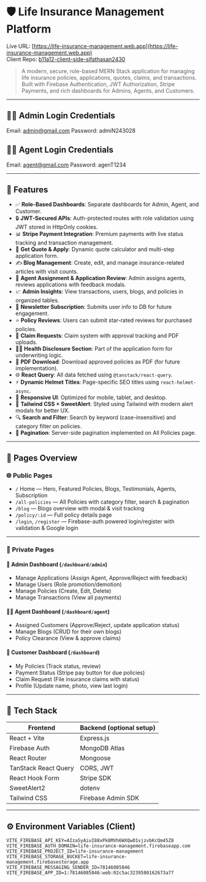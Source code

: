 # 🛡️ Life Insurance Management Platform

Live URL: [https://life-insurance-management.web.app](https://life-insurance-management.web.app)  
Client Repo: [b11a12-client-side-sifathasan2430](https://github.com/Programming-Hero-Web-Course4/b11a12-client-side-sifathasan2430)  


> A modern, secure, role-based MERN Stack application for managing life insurance policies, applications, quotes, claims, and transactions. Built with Firebase Authentication, JWT Authorization, Stripe Payments, and rich dashboards for Admins, Agents, and Customers.

---

## 🧑‍💼 Admin Login Credentials

Email: admin@gmail.com
Password: admiN243028

## 🧑‍💼 Agent Login Credentials

Email: agent@gmail.com
Password: agenT1234

---

## 🚀 Features

- ✅ **Role-Based Dashboards**: Separate dashboards for Admin, Agent, and Customer.
- 🔒 **JWT-Secured APIs**: Auth-protected routes with role validation using JWT stored in HttpOnly cookies.
- 📊 **Stripe Payment Integration**: Premium payments with live status tracking and transaction management.
- 📄 **Get Quote & Apply**: Dynamic quote calculator and multi-step application form.
- ✍ **Blog Management**: Create, edit, and manage insurance-related articles with visit counts.
- 👥 **Agent Assignment & Application Review**: Admin assigns agents, reviews applications with feedback modals.
- 📈 **Admin Insights**: View transactions, users, blogs, and policies in organized tables.
- 📩 **Newsletter Subscription**: Submits user info to DB for future engagement.
- ⭐ **Policy Reviews**: Users can submit star-rated reviews for purchased policies.
- 📁 **Claim Requests**: Claim system with approval tracking and PDF uploads.
- 👨‍⚕️ **Health Disclosure Section**: Part of the application form for underwriting logic.
- 📄 **PDF Download**: Download approved policies as PDF (for future implementation).
- 🌐 **React Query**: All data fetched using `@tanstack/react-query`.
- ⚡ **Dynamic Helmet Titles**: Page-specific SEO titles using `react-helmet-async`.
- 📱 **Responsive UI**: Optimized for mobile, tablet, and desktop.
- 🎨 **Tailwind CSS + SweetAlert**: Styled using Tailwind with modern alert modals for better UX.
- 🔍 **Search and Filter**: Search by keyword (case-insensitive) and category filter on policies.
- 📅 **Pagination**: Server-side pagination implemented on All Policies page.

---

## 📌 Pages Overview

### 🌐 Public Pages

- `/` Home — Hero, Featured Policies, Blogs, Testimonials, Agents, Subscription
- `/all-policies` — All Policies with category filter, search & pagination
- `/blog` — Blogs overview with modal & visit tracking
- `/policy/:id` — Full policy details page
- `/login`, `/register` — Firebase-auth powered login/register with validation & Google login

---

### 🔐 Private Pages

#### 🔧 Admin Dashboard (`/dashboard/admin`)
- Manage Applications (Assign Agent, Approve/Reject with feedback)
- Manage Users (Role promotion/demotion)
- Manage Policies (Create, Edit, Delete)
- Manage Transactions (View all payments)

#### 🧑‍💼 Agent Dashboard (`/dashboard/agent`)
- Assigned Customers (Approve/Reject, update application status)
- Manage Blogs (CRUD for their own blogs)
- Policy Clearance (View & approve claims)

#### 👤 Customer Dashboard (`/dashboard`)
- My Policies (Track status, review)
- Payment Status (Stripe pay button for due policies)
- Claim Request (File insurance claims with status)
- Profile (Update name, photo, view last login)

---

## 🔧 Tech Stack

| Frontend | Backend (optional setup) |
|----------|--------------------------|
| React + Vite | Express.js |
| Firebase Auth | MongoDB Atlas |
| React Router | Mongoose |
| TanStack React Query | CORS, JWT |
| React Hook Form | Stripe SDK |
| SweetAlert2 | dotenv |
| Tailwind CSS | Firebase Admin SDK |

---

## ⚙️ Environment Variables (Client)

```env
VITE_FIREBASE_API_KEY=AIzaSyAiuI88xPk8MVh6WXQwO1vjzvbKcQm45Z8
VITE_FIREBASE_AUTH_DOMAIN=life-insurance-management.firebaseapp.com
VITE_FIREBASE_PROJECT_ID=life-insurance-management
VITE_FIREBASE_STORAGE_BUCKET=life-insurance-management.firebasestorage.app
VITE_FIREBASE_MESSAGING_SENDER_ID=78146085846
VITE_FIREBASE_APP_ID=1:78146085846:web:02c5ac3239580162673a77


